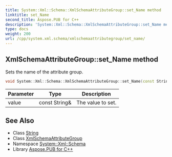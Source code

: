 ```yaml
---
title: System::Xml::Schema::XmlSchemaAttributeGroup::set_Name method
linktitle: set_Name
second_title: Aspose.PUB for C++
description: 'System::Xml::Schema::XmlSchemaAttributeGroup::set_Name method. Sets the name of the attribute group in C++.'
type: docs
weight: 200
url: /cpp/system.xml.schema/xmlschemaattributegroup/set_name/
---
```

## XmlSchemaAttributeGroup::set_Name method


Sets the name of the attribute group.

```cpp
void System::Xml::Schema::XmlSchemaAttributeGroup::set_Name(const String &value)
```


| Parameter | Type | Description |
| --- | --- | --- |
| value | const String\& | The value to set. |

## See Also

* Class [String](../../../system/string/)
* Class [XmlSchemaAttributeGroup](../)
* Namespace [System::Xml::Schema](../../)
* Library [Aspose.PUB for C++](../../../)

